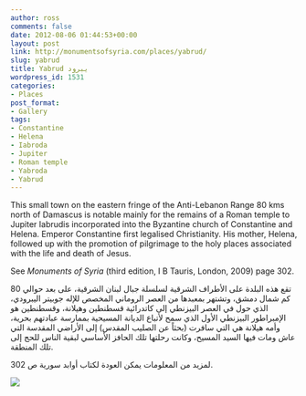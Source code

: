 ```yaml
---
author: ross
comments: false
date: 2012-08-06 01:44:53+00:00
layout: post
link: http://monumentsofsyria.com/places/yabrud/
slug: yabrud
title: Yabrud يبرود
wordpress_id: 1531
categories:
- Places
post_format:
- Gallery
tags:
- Constantine
- Helena
- Iabroda
- Jupiter
- Roman temple
- Yabroda
- Yabrud
---
```


This small town on the eastern fringe of the Anti-Lebanon Range 80 kms north of Damascus is notable mainly for the remains of a Roman temple to Jupiter Iabrudis incorporated into the Byzantine church of Constantine and Helena. Emperor Constantine first legalised Christianity. His mother, Helena, followed up with the promotion of pilgrimage to the holy places associated with the life and death of Jesus.

See _Monuments of Syria_ (third edition, I B Tauris, London, 2009) page 302.


تقع هذه البلدة على الأطراف الشرقية لسلسلة جبال لبنان الشرقية، على بعد حوالي 80 كم شمال دمشق، وتشتهر بمعبدها من العصر الروماني المخصص للإله جوبيتر اليبرودي، الذي حول في العصر البيزنطي إلى كاتدرائية قسطنطين وهيلانة، وقسطنطين هو الإمبراطور البيزنطي الأول الذي سمح لأتباع الديانة المسيحية بممارسة عبادتهم بحرية، وأمه هيلانة هي التي سافرت (بحثاً عن الصليب المقدس) إلى الأراضي المقدسة التي عاش ومات فيها السيد المسيح، وكانت رحلتها تلك الحافز الأساسي لبقية الناس للحج إلى تلك المنطقة.




لمزيد من المعلومات يمكن العودة لكتاب أوابد سورية ص 302.


![](http://monumentsofsyria.com/nextgen-attach_to_post/preview/id--5449)
